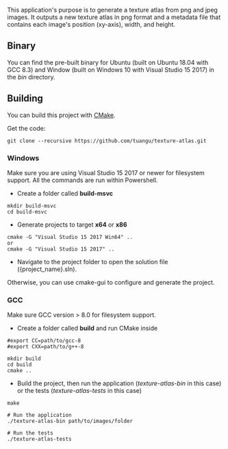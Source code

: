 This application's purpose is to generate a texture atlas from png and jpeg images. 
It outputs a new texture atlas in png format and a metadata file that contains
each image's position (xy-axis), width, and height.

## Binary
You can find the pre-built binary for Ubuntu (built on Ubuntu 18.04 with GCC 8.3) and Window (built on Windows 10 with Visual Studio 15 2017) in the *bin* directory.

## Building
You can build this project with [CMake](https://cmake.org/).

Get the code:
```
git clone --recursive https://github.com/tuangu/texture-atlas.git
```

### Windows
Make sure you are using Visual Studio 15 2017 or newer for filesystem support. All the commands are run within Powershell.
* Create a folder called **build-msvc**
```
mkdir build-msvc
cd build-msvc
```
* Generate projects to target **x64** or **x86**
```
cmake -G "Visual Studio 15 2017 Win64" .. 
or 
cmake -G "Visual Studio 15 2017" .. 
```

* Navigate to the project folder to open the solution file ({project_name}.sln).

Otherwise, you can use cmake-gui to configure and generate the project.

### GCC
Make sure GCC version > 8.0 for filesystem support.

* Create a folder called **build** and run CMake inside
```
#export CC=path/to/gcc-8
#export CXX=path/to/g++-8

mkdir build
cd build
cmake ..
```
* Build the project, then run the application (*texture-atlas-bin* in this case) or the tests (*texture-atlas-tests* in this case)
```
make

# Run the application
./texture-atlas-bin path/to/images/folder

# Run the tests
./texture-atlas-tests
```
